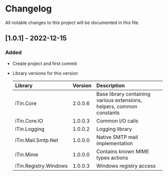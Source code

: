 ﻿# Changelog

All notable changes to this project will be documented in this file.

## [1.0.1] - 2022-12-15

### Added

  - Create project and first commit

  - Library versions for this version 
  
	| Library | Version | Description |
	|:--------|:--------|:------------|
	| iTin.Core | 2.0.0.6 | Base library containing various extensions, helpers, common constants |
	| iTin.Core.IO | 1.0.0.3 | Common I/O calls |
	| iTin.Logging | 1.0.0.2 | Logging library |
	| iTin.Mail.Smtp.Net | 1.0.0.0 | Native SMTP mail implementation |
	| iTin.Mime | 1.0.0.0 | Contains known MIME types actions |
	| iTin.Registry.Windows | 1.0.0.3 | Windows registry access |


[1.0.0]: https://github.com/iAJTin/iPdfWriter.Mail/releases/tag/v1.0.1
